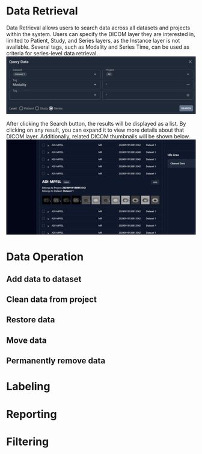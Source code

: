 # Data Retrieval
Data Retrieval allows users to search data across all datasets and projects within the system. Users can specify the DICOM layer they are interested in, limited to Patient, Study, and Series layers, as the Instance layer is not available. Several tags, such as Modality and Series Time, can be used as criteria for series-level data retrieval.
![Alt text](/Screenshots/dataRetrieval.png)

After clicking the Search button, the results will be displayed as a list. By clicking on any result, you can expand it to view more details about that DICOM layer. Additionally, related DICOM thumbnails will be shown below.
![Alt text](/Screenshots/parsedDataThumnails.png)

# Data Operation 
## Add data to dataset

## Clean data from project

## Restore data

## Move data 

## Permanently remove data

# Labeling

# Reporting

# Filtering

